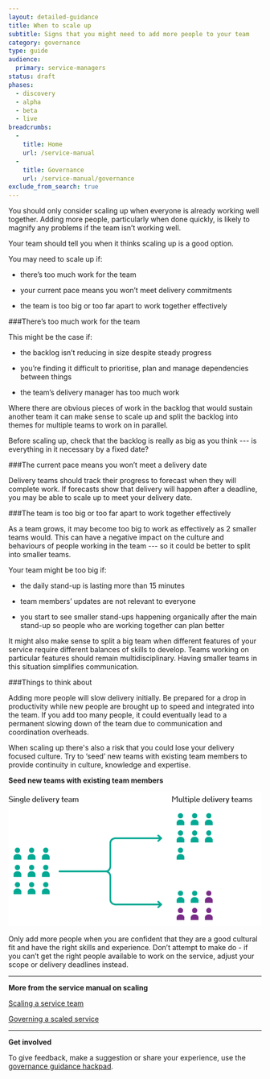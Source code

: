 ```yaml
---
layout: detailed-guidance
title: When to scale up
subtitle: Signs that you might need to add more people to your team
category: governance
type: guide
audience:
  primary: service-managers
status: draft
phases:
  - discovery
  - alpha
  - beta
  - live
breadcrumbs:
  -
    title: Home
    url: /service-manual
  -
    title: Governance
    url: /service-manual/governance
exclude_from_search: true
---
```


You should only consider scaling up when everyone is already working well together. Adding more people, particularly when done quickly, is likely to magnify any problems if the team isn’t working well.

Your team should tell you when it thinks scaling up is a good option.

You may need to scale up if:

* there’s too much work for the team

* your current pace means you won’t meet delivery commitments

* the team is too big or too far apart to work together effectively

###There’s too much work for the team

This might be the case if:

* the backlog isn’t reducing in size despite steady progress

* you’re finding it difficult to prioritise, plan and manage dependencies between things

* the team’s delivery manager has too much work

Where there are obvious pieces of work in the backlog that would sustain another team it can make sense to scale up and split the backlog into themes for multiple teams to work on in parallel.

Before scaling up, check that the backlog is really as big as you think --- is everything in it necessary by a fixed date?

###The current pace means you won’t meet a delivery date

Delivery teams should track their progress to forecast when they will complete work. If forecasts show that delivery will happen after a deadline, you may be able to scale up to meet your delivery date.

###The team is too big or too far apart to work together effectively

As a team grows, it may become too big to work as effectively as 2 smaller teams would. This can have a negative impact on the culture and behaviours of people working in the team --- so it could be better to split into smaller teams.

Your team might be too big if:

* the daily stand-up is lasting more than 15 minutes

* team members’ updates are not relevant to everyone

* you start to see smaller stand-ups happening organically after the main stand-up so people who are working together can plan better 

It might also make sense to split a big team when different features of your service require different balances of skills to develop. Teams working on particular features should remain multidisciplinary. Having smaller teams in this situation simplifies communication.

###Things to think about

Adding more people will slow delivery initially. Be prepared for a drop in productivity while new people are brought up to speed and integrated into the team. If you add too many people, it could eventually lead to a permanent slowing down of the team due to communication and coordination overheads.

When scaling up there's also a risk that you could lose your delivery focused culture. Try to ‘seed’ new teams with existing team members to provide continuity in culture, knowledge and expertise.

**Seed new teams with existing team members**

<img src="/service-manual/assets/images/governance/seed-new-teams-with-existing-team-members.png" alt="new teams should consist of experienced and new team members"/>

Only add more people when you are confident that they are a good cultural fit and have the right skills and experience. Don’t attempt to make do - if you can’t get the right people available to work on the service, adjust your scope or delivery deadlines instead.

<hr>

**More from the service manual on scaling**

[Scaling a service team](/service-manual/governance/scaling-a-service-team)

[Governing a scaled service](/service-manual/governance/governing-a-service-after-scaling-up)

<hr>

**Get involved**

To give feedback, make a suggestion or share your experience, use the [governance guidance hackpad](https://gds-governance-guidance.hackpad.com/When-to-scale-up-JQnt69D82K6).
